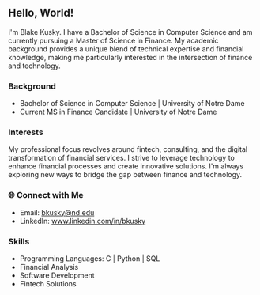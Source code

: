 ## Hello, World!

I'm Blake Kusky. I have a Bachelor of Science in Computer Science and am currently pursuing a Master of Science in Finance. My academic background provides a unique blend of technical expertise and financial knowledge, making me particularly interested in the intersection of finance and technology.

### Background

- Bachelor of Science in Computer Science | University of Notre Dame
- Current MS in Finance Candidate | University of Notre Dame

### Interests

My professional focus revolves around fintech, consulting, and the digital transformation of financial services. I strive to leverage technology to enhance financial processes and create innovative solutions. I'm always exploring new ways to bridge the gap between finance and technology.

### 🌐 Connect with Me

- Email: bkusky@nd.edu
- LinkedIn: www.linkedin.com/in/bkusky

### Skills

- Programming Languages: C | Python | SQL
- Financial Analysis
- Software Development
- Fintech Solutions


<!--
**bkusky/bkusky** is a ✨ _special_ ✨ repository because its `README.md` (this file) appears on your GitHub profile.

Here are some ideas to get you started:

- 🔭 I’m currently working on ...
- 🌱 I’m currently learning ...
- 👯 I’m looking to collaborate on ...
- 🤔 I’m looking for help with ...
- 💬 Ask me about ...
- 📫 How to reach me: ...
- 😄 Pronouns: ...
- ⚡ Fun fact: ...
-->
